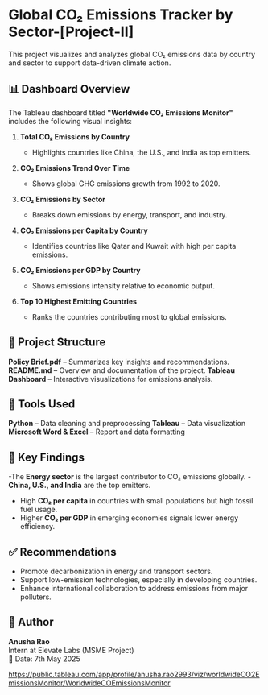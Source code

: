 

# Global CO₂ Emissions Tracker by Sector-[Project-II]

This project visualizes and analyzes global CO₂ emissions data by country and sector to support data-driven climate action.

## 📊 Dashboard Overview

The Tableau dashboard titled **"Worldwide CO₂ Emissions Monitor"** includes the following visual insights:

1. **Total CO₂ Emissions by Country**  
   - Highlights countries like China, the U.S., and India as top emitters.

2. **CO₂ Emissions Trend Over Time**  
   - Shows global GHG emissions growth from 1992 to 2020.

3. **CO₂ Emissions by Sector**  
   - Breaks down emissions by energy, transport, and industry.

4. **CO₂ Emissions per Capita by Country**  
   - Identifies countries like Qatar and Kuwait with high per capita emissions.

5. **CO₂ Emissions per GDP by Country**  
   - Shows emissions intensity relative to economic output.

6. **Top 10 Highest Emitting Countries**  
   - Ranks the countries contributing most to global emissions.
  ## 📁 Project Structure

**Policy Brief.pdf** – Summarizes key insights and recommendations.
**README.md** – Overview and documentation of the project.
**Tableau Dashboard** – Interactive visualizations for emissions analysis.

## 🔧 Tools Used

**Python** – Data cleaning and preprocessing
**Tableau** – Data visualization
**Microsoft Word & Excel** – Report and data formatting

## 📌 Key Findings

-The **Energy sector** is the largest contributor to CO₂ emissions globally.
-**China, U.S., and India** are the top emitters.
- High **CO₂ per capita** in countries with small populations but high fossil fuel usage.
- Higher **CO₂ per GDP** in emerging economies signals lower energy efficiency.

## ✅ Recommendations

- Promote decarbonization in energy and transport sectors.
- Support low-emission technologies, especially in developing countries.
- Enhance international collaboration to address emissions from major polluters.

## 👤 Author

**Anusha Rao**  
Intern at Elevate Labs (MSME Project)  
📅 Date: 7th May 2025


https://public.tableau.com/app/profile/anusha.rao2993/viz/worldwideCO2EmissionsMonitor/WorldwideCOEmissionsMonitor














